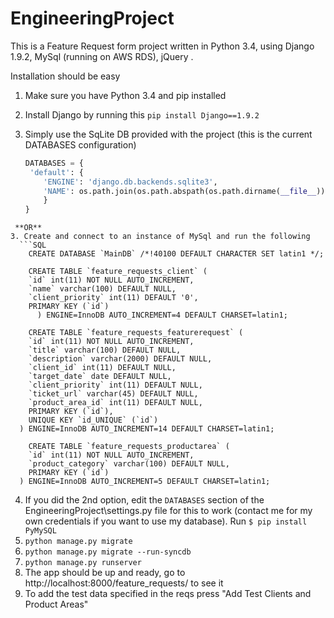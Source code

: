 # EngineeringProject

This is a Feature Request form project written in Python 3.4, using Django 1.9.2, MySql (running on AWS RDS), jQuery .

Installation should be easy

1. Make sure you have Python 3.4 and pip installed
2. Install Django by running this ```pip install Django==1.9.2```

3. Simply use the SqLite DB provided with the project (this is the current DATABASES configuration)
    ```python
	DATABASES = {
	 'default': {
		'ENGINE': 'django.db.backends.sqlite3',
		'NAME': os.path.join(os.path.abspath(os.path.dirname(__file__)), 'MainDB.db'),
		}
	}
```
 **OR**
3. Create and connect to an instance of MySql and run the following
  ```SQL
    CREATE DATABASE `MainDB` /*!40100 DEFAULT CHARACTER SET latin1 */;
    
    CREATE TABLE `feature_requests_client` (
    `id` int(11) NOT NULL AUTO_INCREMENT,
    `name` varchar(100) DEFAULT NULL,
    `client_priority` int(11) DEFAULT '0',
    PRIMARY KEY (`id`)
      ) ENGINE=InnoDB AUTO_INCREMENT=4 DEFAULT CHARSET=latin1;
    
    CREATE TABLE `feature_requests_featurerequest` (
    `id` int(11) NOT NULL AUTO_INCREMENT,
    `title` varchar(100) DEFAULT NULL,
    `description` varchar(2000) DEFAULT NULL,
    `client_id` int(11) DEFAULT NULL,
    `target_date` date DEFAULT NULL,
    `client_priority` int(11) DEFAULT NULL,
    `ticket_url` varchar(45) DEFAULT NULL,
    `product_area_id` int(11) DEFAULT NULL,
    PRIMARY KEY (`id`),
    UNIQUE KEY `id_UNIQUE` (`id`)
  ) ENGINE=InnoDB AUTO_INCREMENT=14 DEFAULT CHARSET=latin1;

    CREATE TABLE `feature_requests_productarea` (
    `id` int(11) NOT NULL AUTO_INCREMENT,
    `product_category` varchar(100) DEFAULT NULL,
    PRIMARY KEY (`id`)
  ) ENGINE=InnoDB AUTO_INCREMENT=5 DEFAULT CHARSET=latin1;
  ```

4. If you did the 2nd option, edit the ```DATABASES``` section of the EngineeringProject\settings.py file for this to work (contact me for my own credentials if you want to use my database). Run ```$ pip install PyMySQL```
5. ```python manage.py migrate```
6. ```python manage.py migrate --run-syncdb```
6. ```python manage.py runserver```
7. The app should be up and ready, go to http://localhost:8000/feature_requests/ to see it
8. To add the test data specified in the reqs press "Add Test Clients and Product Areas"
